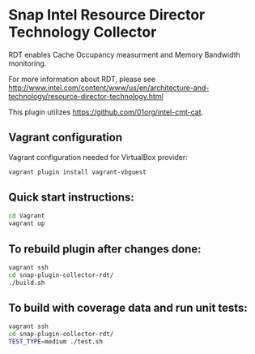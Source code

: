 # Snap Intel Resource Director Technology Collector

RDT enables Cache Occupancy measurment and Memory Bandwidth monitoring.

For more information about RDT, please see http://www.intel.com/content/www/us/en/architecture-and-technology/resource-director-technology.html

This plugin utilizes https://github.com/01org/intel-cmt-cat.

## Vagrant configuration
Vagrant configuration needed for VirtualBox provider:
```bash
vagrant plugin install vagrant-vbguest
```

## Quick start instructions:
```bash
cd Vagrant
vagrant up
```

## To rebuild plugin after changes done:
```bash
vagrant ssh
cd snap-plugin-collector-rdt/
./build.sh
```

## To build with coverage data and run unit tests:
```bash
vagrant ssh
cd snap-plugin-collector-rdt/
TEST_TYPE=medium ./test.sh
```

